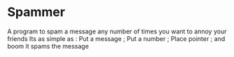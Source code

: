 # Spammer
A program to spam a message any number of times you want to annoy your friends
Its as simple as : Put a message ; Put a number ; Place pointer ; and boom it spams the message
